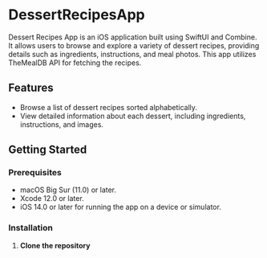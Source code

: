 # DessertRecipesApp

Dessert Recipes App is an iOS application built using SwiftUI and Combine. It allows users to browse and explore a variety of dessert recipes, providing details such as ingredients, instructions, and meal photos. This app utilizes TheMealDB API for fetching the recipes.

## Features

- Browse a list of dessert recipes sorted alphabetically.
- View detailed information about each dessert, including ingredients, instructions, and images.

## Getting Started

### Prerequisites

- macOS Big Sur (11.0) or later.
- Xcode 12.0 or later.
- iOS 14.0 or later for running the app on a device or simulator.

### Installation

1. **Clone the repository**

